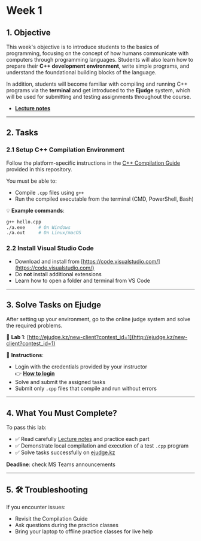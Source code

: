 # Week 1

## 1. Objective

This week's objective is to introduce students to the basics of programming, focusing on the concept of how humans communicate with computers through programming languages. Students will also learn how to prepare their **C++ development environment**, write simple programs, and understand the foundational building blocks of the language.

In addition, students will become familiar with compiling and running C++ programs via the **terminal** and get introduced to the **Ejudge** system, which will be used for submitting and testing assignments throughout the course.

- **[Lecture notes](./lecture-notes.md)**

---

## 2. Tasks

### 2.1 Setup C++ Compilation Environment

Follow the platform-specific instructions in the [C++ Compilation Guide](cpp%20compile%20guide.md) provided in this repository.

You must be able to:

- Compile `.cpp` files using `g++`
- Run the compiled executable from the terminal (CMD, PowerShell, Bash)

💡 **Example commands**:

```bash
g++ hello.cpp
./a.exe     # On Windows
./a.out     # On Linux/macOS
```

### 2.2 Install Visual Studio Code

- Download and install from [https://code.visualstudio.com/](https://code.visualstudio.com/)
- Do **not** install additional extensions
- Learn how to open a folder and terminal from VS Code

---

## 3. Solve Tasks on Ejudge

After setting up your environment, go to the online judge system and solve the required problems.

🔗 **Lab 1**: [http://ejudge.kz/new-client?contest_id=1](http://ejudge.kz/new-client?contest_id=1)

📝 **Instructions**:
- Login with the credentials provided by your instructor  
👉 **[How to login](./lab-login-instructions.md)**
- Solve and submit the assigned tasks
- Submit only `.cpp` files that compile and run without errors
---

## 4. What You Must Complete?

To pass this lab:

- ✅ Read carefully [Lecture notes](./lecture-notes.md) and practice each part
- ✅ Demonstrate local compilation and execution of a test `.cpp` program
- ✅ Solve tasks successfully on [ejudge.kz](http://ejudge.kz/new-client?contest_id=1)

**Deadline**: check MS Teams announcements

---

## 5. 🛠 Troubleshooting

If you encounter issues:

- Revisit the Compilation Guide
- Ask questions during the practice classes
- Bring your laptop to offline practice classes for live help

